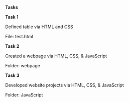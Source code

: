 **Tasks**

**Task 1**

Defined table via HTML and CSS

File: test.html

**Task 2**

Created a webpage via HTML, CSS, & JavaScript

Folder: webpage

**Task 3**

Developed website projects via HTML, CSS, & JavaScript

Folder: JavaScript
